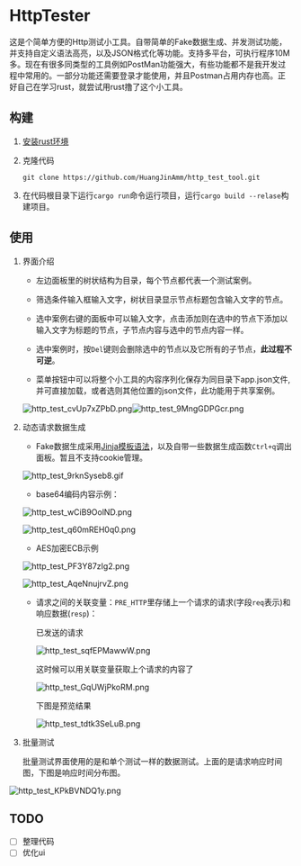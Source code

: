# HttpTester

这是个简单方便的Http测试小工具。自带简单的Fake数据生成、并发测试功能，并支持自定义语法高亮，以及JSON格式化等功能。支持多平台，可执行程序10M多。现在有很多同类型的工具例如PostMan功能强大，有些功能都不是我开发过程中常用的。一部分功能还需要登录才能使用，并且Postman占用内存也高。正好自己在学习rust，就尝试用rust撸了这个小工具。

## 构建

1. [安装rust环境](https://www.rust-lang.org/learn/get-started)

2. 克隆代码
   
   ```git
   git clone https://github.com/HuangJinAmm/http_test_tool.git
   ```

3. 在代码根目录下运行`cargo run`命令运行项目，运行`cargo build --relase`构建项目。

## 使用

1. 界面介绍
   
   - 左边面板里的树状结构为目录，每个节点都代表一个测试案例。
   
   - 筛选条件输入框输入文字，树状目录显示节点标题包含输入文字的节点。
   
   - 选中案例右键的面板中可以输入文字，点击添加则在选中的节点下添加以输入文字为标题的节点，子节点内容与选中的节点内容一样。
   
   - 选中案例时，按`Del`键则会删除选中的节点以及它所有的子节点，**此过程不可逆**。
   
   - 菜单按钮中可以将整个小工具的内容序列化保存为同目录下app.json文件,并可直接加载，或者选则其他位置的json文件，此功能用于共享案例。
   
   ![http_test_cvUp7xZPbD.png](./screenshots/http_test_cvUp7xZPbD.png)![http_test_9MngGDPGcr.png](./screenshots/http_test_9MngGDPGcr.png)

2. 动态请求数据生成
   
   - Fake数据生成采用[Jinja模板语法](https://docs.rs/minijinja/latest/minijinja/syntax/index.html)，以及自带一些数据生成函数`Ctrl+q`调出面板。暂且不支持cookie管理。
   
   ![http_test_9rknSyseb8.gif](./screenshots/http_test_9rknSyseb8.gif)
   
   - base64编码内容示例：
   
   ![http_test_wCiB9OolND.png](./screenshots/http_test_wCiB9OolND.png)
   
   ![http_test_q60mREH0q0.png](./screenshots/http_test_q60mREH0q0.png)
   
   - AES加密ECB示例
   
   ![http_test_PF3Y87zIg2.png](./screenshots/http_test_PF3Y87zIg2.png)
   
   ![http_test_AqeNnujrvZ.png](./screenshots/http_test_AqeNnujrvZ.png)
   
   - 请求之间的关联变量：`PRE_HTTP`里存储上一个请求的请求(字段`req`表示)和响应数据(`resp`)：
     
     已发送的请求
     
     ![http_test_sqfEPMawwW.png](./screenshots/http_test_sqfEPMawwW.png)
     
     这时候可以用关联变量获取上个请求的内容了
     
     ![http_test_GqUWjPkoRM.png](./screenshots/http_test_GqUWjPkoRM.png)
     
     下图是预览结果
     
     ![http_test_tdtk3SeLuB.png](./screenshots/http_test_tdtk3SeLuB.png)
     
     

3. 批量测试
   
   批量测试界面使用的是和单个测试一样的数据测试。上面的是请求响应时间图，下图是响应时间分布图。

![http_test_KPkBVNDQ1y.png](./screenshots/http_test_KPkBVNDQ1y.png)

## TODO

- [ ] 整理代码
- [ ] 优化ui
